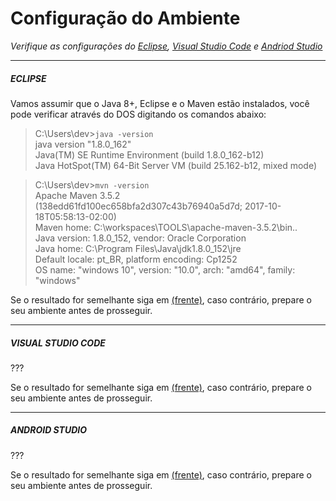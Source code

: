 Configuração do Ambiente
=========================================

_Verifique as configurações do [Eclipse](../docs/ide.md#eclipse), [Visual Studio Code](../docs/ide.md#visual-studio-code) e [Andriod Studio](../docs/ide.md#android-studio)_

---
##### ECLIPSE

Vamos assumir que o Java 8+, Eclipse e o Maven estão instalados, você pode verificar através do DOS digitando os comandos abaixo:

>C:\Users\dev>`java -version`<br />
java version "1.8.0_162"<br />
Java(TM) SE Runtime Environment (build 1.8.0_162-b12)<br />
Java HotSpot(TM) 64-Bit Server VM (build 25.162-b12, mixed mode)<p>

>C:\Users\dev>`mvn -version`<br />
Apache Maven 3.5.2 (138edd61fd100ec658bfa2d307c43b76940a5d7d; 2017-10-18T05:58:13-02:00)<br />
Maven home: C:\workspaces\TOOLS\apache-maven-3.5.2\bin\..<br />
Java version: 1.8.0_152, vendor: Oracle Corporation<br />
Java home: C:\Program Files\Java\jdk1.8.0_152\jre<br />
Default locale: pt_BR, platform encoding: Cp1252<br />
OS name: "windows 10", version: "10.0", arch: "amd64", family: "windows"<p>

Se o resultado for semelhante siga em [(frente)](../docs/eclipse.md#workspace), caso contrário, prepare o seu ambiente antes de prosseguir.

---
##### VISUAL STUDIO CODE

???

Se o resultado for semelhante siga em [(frente)](../docs/vscode.md#workspace), caso contrário, prepare o seu ambiente antes de prosseguir.

---
##### ANDROID STUDIO

???

Se o resultado for semelhante siga em [(frente)](../docs/android_studio.md#workspace), caso contrário, prepare o seu ambiente antes de prosseguir.